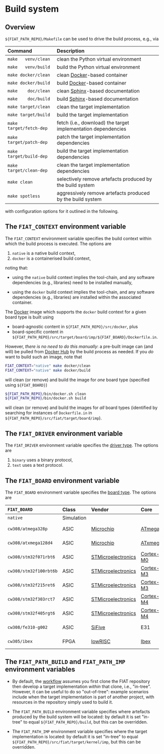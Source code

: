 # Build system

<!--- ==================================================================== --->

## Overview

`${FIAT_PATH_REPO}/Makefile` can be used to drive the build process, e.g., via

| Command                 | Description                                                    |
|:------------------------|:---------------------------------------------------------------|
| `make   venv/clean`     | clean                  the Python virtual environment          |
| `make   venv/build`     | build                  the Python virtual environment          |
| `make docker/clean`     | clean [Docker](https://www.docker.com)-based container         |
| `make docker/build`     | build [Docker](https://www.docker.com)-based container         |
| `make    doc/clean`     | clean [Sphinx](https://www.sphinx-doc.org)-based documentation |
| `make    doc/build`     | build [Sphinx](https://www.sphinx-doc.org)-based documentation |
| `make target/clean`     | clean                  the target implementation               |
| `make target/build`     | build                  the target implementation               |
| `make target/fetch-dep` | fetch (i.e., download) the target implementation dependencies  |
| `make target/patch-dep` | patch                  the target implementation dependencies  |
| `make target/build-dep` | build                  the target implementation dependencies  |
| `make target/clean-dep` | clean                  the target implementation dependencies  |
| `make clean`            |  selectively remove artefacts produced by the build system     |
| `make spotless`         | aggressively remove artefacts produced by the build system     |

with configuration options for it outlined in the following.

<!--- -------------------------------------------------------------------- --->

## The `FIAT_CONTEXT` environment variable
    
The
`FIAT_CONTEXT`
environment variable specifies the
build context
within which the build process is executed.
The options are

1. `native` is a        native build context,
2. `docker` is a containerised build context,

noting that:

- using the
  `native`
  build context implies
  the tool-chain,
  and
  any software dependencies (e.g., libraries)
  need to be installed manually,

- using the
  `docker`
  build context implies
  the tool-chain,
  and
  any software dependencies (e.g., libraries)
  are installed within the associated container.

The
[Docker](https://www.docker.com)
image which supports the
`docker`
build context for a given board type is built using

- board-agnostic content in 
  `${FIAT_PATH_REPO}/src/docker`,
  plus
- board-specific content in 
  `${FIAT_PATH_REPO}/src/target/board/imp/${FIAT_BOARD}/Dockerfile.in`.

However, *there is no need to do this manually*: a pre-built image 
can (and will) be pulled from
[Docker Hub](https://hub.docker.com/u/danpage)
by the build process as needed. 
If you *do* want to build such an image, note that

```sh
FIAT_CONTEXT="native" make docker/clean
FIAT_CONTEXT="native" make docker/build
```

will clean (or remove) and build the image  for *one* board type
(specified using `${FIAT_BOARD}`)

```sh
${FIAT_PATH_REPO}/bin/docker.sh clean
${FIAT_PATH_REPO}/bin/docker.sh build
```

will clean (or remove) and build the images for *all* board types
(identified by searching for instances of `Dockerfile.in` in `${FIAT_PATH_REPO}/src/fiat/target/board/imp`).

<!--- -------------------------------------------------------------------- --->

## The `FIAT_DRIVER`  environment variable

The
`FIAT_DRIVER`
environment variable specifies the
[driver type](target.md#target-driver).
The options are

1. `binary` uses a binary protocol,
2. `text`   uses a   text protocol.

<!--- -------------------------------------------------------------------- --->

## The `FIAT_BOARD`   environment variable

The
`FIAT_BOARD`
environment variable specifies the
[board  type](target.md#target-board).
The options are

| `FIAT_BOARD`         | Class      | Vendor                                          | Core                                                          | Model                                                                          | ISA      | Host                                                                                  |
|:-----------------------|:-----------|:------------------------------------------------|:--------------------------------------------------------------|:-------------------------------------------------------------------------------|:---------|:--------------------------------------------------------------------------------------|
| `native`               | Simulation |                                                 |                                                               |                                                                                |          |                                                                                       |
| `cw308/atmega328p`     | ASIC       |          [Microchip](https://www.microchip.com) | [ATmega](https://en.wikipedia.org/wiki/AVR_microcontrollers)  | [ATMEGA328P](https://www.microchip.com/en-us/product/atmega328p)               | AVR      | [ChipWhisperer CW308](https://rtfm.newae.com/Targets/UFO%20Targets/CW308T-AVR)        |
| `cw308/atxmega128d4`   | ASIC       |          [Microchip](https://www.microchip.com) | [ATxmega](https://en.wikipedia.org/wiki/AVR_microcontrollers) | [ATXMEGA128D4](https://www.microchip.com/en-us/product/atxmega128d4)           | AVR      | [ChipWhisperer CW308](https://rtfm.newae.com/Targets/UFO%20Targets/CW308T-XMEGA)      |
| `cw308/stm32f071rbt6`  | ASIC       | [STMicroelectronics](https://www.st.com)        | [Cortex-M0](https://en.wikipedia.org/wiki/ARM_Cortex-M)       | [STM32F071RBT6](https://www.st.com/resource/en/datasheet/stm32f071cb.pdf)      | ARMv6-M  | [ChipWhisperer CW308](https://rtfm.newae.com/Targets/UFO%20Targets/CW308T-STM32F)     |
| `cw308/stm32f100rbt6b` | ASIC       | [STMicroelectronics](https://www.st.com)        | [Cortex-M3](https://en.wikipedia.org/wiki/ARM_Cortex-M)       | [STM32F100RBT6B](https://www.st.com/resource/en/datasheet/stm32f100cb.pdf)     | ARMv7-M  | [ChipWhisperer CW308](https://rtfm.newae.com/Targets/UFO%20Targets/CW308T-STM32F)     |
| `cw308/stm32f215ret6`  | ASIC       | [STMicroelectronics](https://www.st.com)        | [Cortex-M3](https://en.wikipedia.org/wiki/ARM_Cortex-M)       | [STM32F215RET6](https://www.st.com/resource/en/datasheet/stm32f215re.pdf)      | ARMv7-M  | [ChipWhisperer CW308](https://rtfm.newae.com/Targets/UFO%20Targets/CW308T-STM32F)     |
| `cw308/stm32f303rct7`  | ASIC       | [STMicroelectronics](https://www.st.com)        | [Cortex-M4](https://en.wikipedia.org/wiki/ARM_Cortex-M)       | [STM32F303RCT7](https://www.st.com/resource/en/datasheet/stm32f303rc.pdf)      | ARMv7-M  | [ChipWhisperer CW308](https://rtfm.newae.com/Targets/UFO%20Targets/CW308T-STM32F)     |
| `cw308/stm32f405rgt6`  | ASIC       | [STMicroelectronics](https://www.st.com)        | [Cortex-M4](https://en.wikipedia.org/wiki/ARM_Cortex-M)       | [STM32F405RGT5](https://www.st.com/resource/en/datasheet/stm32f405rg.pdf)      | ARMv7E-M | [ChipWhisperer CW308](https://rtfm.newae.com/Targets/UFO%20Targets/CW308T-STM32F)     |
| `cw308/fe310-g002`     | ASIC       |             [SiFive](https://www.sifive.com)    |  E31                                                          | [FE310-G002](https://www.sifive.com/document-file/freedom-e310-g002-datasheet) | RV32IMAC | [ChipWhisperer CW308](https://rtfm.newae.com/Targets/UFO%20Targets/CW308T-FE310-G002) |
| `cw305/ibex`           | FPGA       |            [lowRISC](https://www.lowrisc.org)   | [Ibex](https://github.com/lowRISC/ibex)                       |                                                                                | RV32IMC  | [ChipWhisperer CW305](https://rtfm.newae.com/Targets/CW305%20Artix%20FPGA)            |

<!--- -------------------------------------------------------------------- --->

## The `FIAT_PATH_BUILD` and `FIAT_PATH_IMP` environment variables

- By default, the 
  [workflow](workflow.md)
  assumes you first clone the FIAT repository then develop a target 
  implementation *within* that clone, i.e., "in-tree".  However, it
  can be useful to do so "out-of-tree": example scenarios include
  when the target implementation is part of another project, with
  resources in the repository simply used to build it.

- The
  `FIAT_PATH_BUILD`
  environment variable specifies
  where artefacts produced by the build system will be located:
  by default it is set "in-tree" to equal
  `${FIAT_PATH_REPO}/build`,
  but this can be overridden.

- The
  `FIAT_PATH_IMP`
  environment variable specifies
  where the target implementation is located:
  by default it is set "in-tree" to equal
  `${FIAT_PATH_REPO}/src/fiat/target/kernel/imp`,
  but this can be overridden.

<!--- ==================================================================== --->

